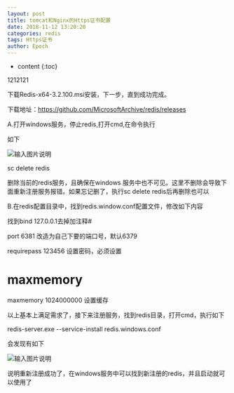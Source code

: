 ```yaml
---
layout: post
title: tomcat和Nginx的Https证书配置
date: 2018-11-12 13:20:20
categories: redis
tags: Https证书
author: Epoch
---
```


* content
{:toc}

1212121

下载Redis-x64-3.2.100.msi安装，下一步，直到成功完成。

下载地址：https://github.com/MicrosoftArchive/redis/releases

A.打开windows服务，停止redis,打开cmd,在命令执行

如下

![输入图片说明](https://images.gitee.com/uploads/images/2018/1009/093537_a0f91776_626204.png "屏幕截图.png")

sc delete redis

删除当前的redis服务，且确保在windows 服务中也不可见。这里不删除会导致下面重新注册服务报错。如果忘记删了，执行sc delete redis后再删除也可以

B.在redis配置目录中，找到redis.window.conf配置文件，修改如下内容

找到bind 127.0.0.1去掉加注释#

port 6381  改造为自己下要的端口号，默认6379

requirepass 123456 设置密码，必须设置

# maxmemory <bytes>

maxmemory 1024000000  设置缓存

以上基本上满足需求了，接下来注册服务，找到redis目录，打开cmd，执行如下

redis-server.exe --service-install redis.windows.conf

会发现有如下

![输入图片说明](https://images.gitee.com/uploads/images/2018/0921/102856_312e1326_626204.png "屏幕截图.png")

说明重新注册成功了，在windows服务中可以找到新注册的redis，并且启动就可以使用了
